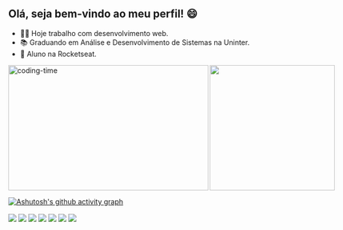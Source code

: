 ## Olá, seja bem-vindo ao meu perfil! 😄

- 👨‍💻 Hoje trabalho com desenvolvimento web.
- 📚 Graduando em Análise e Desenvolvimento de Sistemas na Uninter.
- 🚀 Aluno na Rocketseat.

<div style="display: flex; flex-direction: row;">
    <img align="left" height="250" width="400em" alt="coding-time" src="https://github.com/Spanserki/nextjs-leafletmap/assets/97187822/061a0ea9-848f-4cde-b7a6-490ac95642b5">    
    <img height="250em" src="https://github-readme-stats.vercel.app/api/top-langs/?username=Spanserki&layout=compact&langs_count=7&theme=dark&include_all_commits=true&count_public=true"/>
</div>

[![Ashutosh's github activity graph](https://github-readme-activity-graph.vercel.app/graph?username=Spanserki&bg_color=0a0a0a&color=ffffff&line=3b55b5&point=006eff&area=true&hide_border=true)](https://github.com/ashutosh00710/github-readme-activity-graph)

  <div style="display: flex, gap: 10px">
    <img align="center" src="https://img.shields.io/badge/React-20232A?style=for-the-badge&logo=react&logoColor=61DAFB" />
    <img align="center" src="https://img.shields.io/badge/next.js-000000?style=for-the-badge&logo=nextdotjs&logoColor=white" />
    <img align="center" src="https://img.shields.io/badge/Node.js-339933?style=for-the-badge&logo=nodedotjs&logoColor=white" />
    <img align="center" src="https://img.shields.io/badge/TypeScript-007ACC?style=for-the-badge&logo=typescript&logoColor=white" />
    <img align="center" src="https://img.shields.io/badge/Chakra--UI-319795?style=for-the-badge&logo=chakra-ui&logoColor=white" />
    <img align="center" src="https://img.shields.io/badge/Tailwind_CSS-38B2AC?style=for-the-badge&logo=tailwind-css&logoColor=white" />
    <img align="center" src="https://img.shields.io/badge/styled--components-DB7093?style=for-the-badge&logo=styled-components&logoColor=white" />
  </div>
